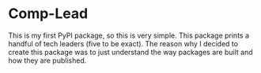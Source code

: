 # Comp-Lead

This is my first PyPI package, so this is very simple. This package prints a handful of tech leaders (five to be exact).
The reason why I decided to create this package was to just understand the way packages are built and how they are published.


